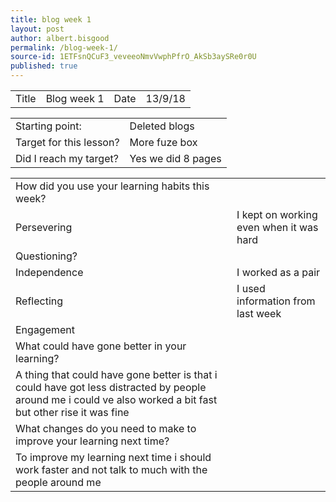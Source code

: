 ```yaml
---
title: blog week 1
layout: post
author: albert.bisgood
permalink: /blog-week-1/
source-id: 1ETFsnQCuF3_veveeoNmvVwphPfrO_AkSb3aySRe0r0U
published: true
---
```

<table>
  <tr>
    <td>Title</td>
    <td>Blog week 1</td>
    <td>Date</td>
    <td>13/9/18</td>
  </tr>
</table>


<table>
  <tr>
    <td>Starting point:</td>
    <td>Deleted blogs</td>
  </tr>
  <tr>
    <td>Target for this lesson?</td>
    <td>More fuze box</td>
  </tr>
  <tr>
    <td>Did I reach my target? </td>
    <td>Yes we did 8 pages</td>
  </tr>
</table>


<table>
  <tr>
    <td>How did you use your learning habits this week?</td>
    <td></td>
  </tr>
  <tr>
    <td>Persevering</td>
    <td>I kept on working even when it was hard</td>
  </tr>
  <tr>
    <td>Questioning?</td>
    <td></td>
  </tr>
  <tr>
    <td>Independence</td>
    <td>I worked as a pair</td>
  </tr>
  <tr>
    <td>Reflecting</td>
    <td> I used information from last week</td>
  </tr>
  <tr>
    <td>Engagement</td>
    <td></td>
  </tr>
  <tr>
    <td>What could have gone better in your learning?</td>
    <td></td>
  </tr>
  <tr>
    <td>A thing that could have gone better is that i could have got less distracted by people around me i could ve also worked a bit fast but other rise it was fine</td>
    <td></td>
  </tr>
  <tr>
    <td>What changes do you need to make to improve your learning next time?</td>
    <td></td>
  </tr>
  <tr>
    <td>To improve my learning next time i should work faster and not talk to much with the people around me</td>
    <td></td>
  </tr>
</table>


